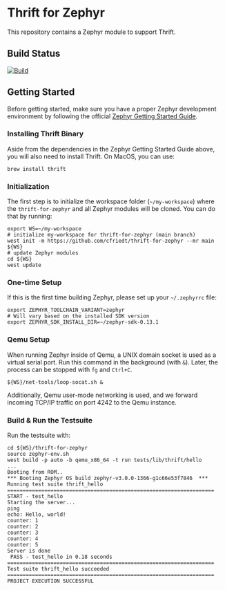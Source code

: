 # Thrift for Zephyr

This repository contains a Zephyr module to support Thrift.

## Build Status

[![Build](https://github.com/cfriedt/thrift-for-zephyr/actions/workflows/build.yml/badge.svg)](https://github.com/cfriedt/thrift-for-zephyr/actions)

## Getting Started

Before getting started, make sure you have a proper Zephyr development
environment by following the official
[Zephyr Getting Started Guide](https://docs.zephyrproject.org/latest/getting_started/index.html).

### Installing Thrift Binary
Aside from the dependencies in the Zephyr Getting Started Guide above, you will also need to install Thrift. On MacOS, you can use:

```brew install thrift```

### Initialization

The first step is to initialize the workspace folder (``~/my-workspace``) where
the ``thrift-for-zephyr`` and all Zephyr modules will be cloned. You can do
that by running:

```shell
export WS=~/my-workspace
# initialize my-workspace for thrift-for-zephyr (main branch)
west init -m https://github.com/cfriedt/thrift-for-zephyr --mr main ${WS}
# update Zephyr modules
cd ${WS}
west update
```

### One-time Setup

If this is the first time building Zephyr, please set up your `~/.zephyrrc` file:
```shell
export ZEPHYR_TOOLCHAIN_VARIANT=zephyr
# Will vary based on the installed SDK version
export ZEPHYR_SDK_INSTALL_DIR=~/zephyr-sdk-0.13.1
```

### Qemu Setup

When running Zephyr inside of Qemu, a UNIX domain socket is used as a virtual serial port.
Run this command in the background (with `&`). Later, the process can be stopped with
`fg` and  `Ctrl+C`.
```shell
${WS}/net-tools/loop-socat.sh &
```

Additionally, Qemu user-mode networking is used, and we forward incoming TCP/IP traffic
on port 4242 to the Qemu instance.


### Build & Run the Testsuite

Run the testsuite with:
```shell
cd ${WS}/thrift-for-zephyr
source zephyr-env.sh
west build -p auto -b qemu_x86_64 -t run tests/lib/thrift/hello
...
Booting from ROM..
*** Booting Zephyr OS build zephyr-v3.0.0-1366-g1c66e53f7846  ***
Running test suite thrift_hello
===================================================================
START - test_hello
Starting the server...
ping
echo: Hello, world!
counter: 1
counter: 2
counter: 3
counter: 4
counter: 5
Server is done
 PASS - test_hello in 0.18 seconds
===================================================================
Test suite thrift_hello succeeded
===================================================================
PROJECT EXECUTION SUCCESSFUL
```
